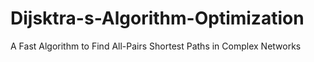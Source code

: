 # Dijsktra-s-Algorithm-Optimization
A Fast Algorithm to Find All-Pairs Shortest Paths in Complex Networks
